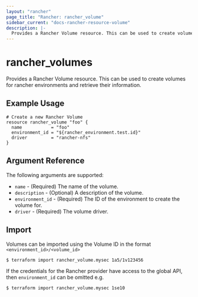 ```yaml
---
layout: "rancher"
page_title: "Rancher: rancher_volume"
sidebar_current: "docs-rancher-resource-volume"
description: |-
  Provides a Rancher Volume resource. This can be used to create volumes for rancher environments and retrieve their information.
---
```


# rancher\_volumes

Provides a Rancher Volume resource. This can be used to create volumes for rancher environments and retrieve their information.

## Example Usage

```hcl
# Create a new Rancher Volume
resource rancher_volume "foo" {
  name           = "foo"
  environment_id = "${rancher_environment.test.id}"
  driver         = "rancher-nfs"
}
```

## Argument Reference

The following arguments are supported:

* `name` - (Required) The name of the volume.
* `description` - (Optional) A description of the volume.
* `environment_id` - (Required) The ID of the environment to create the volume for.
* `driver` - (Required) The volume driver.


## Import

Volumes can be imported using the Volume ID in the format
`<environment_id>/<volume_id>`

```
$ terraform import rancher_volume.mysec 1a5/1v123456
```

If the credentials for the Rancher provider have access to the global API,
then `environment_id` can be omitted e.g.

```
$ terraform import rancher_volume.mysec 1se10
```
